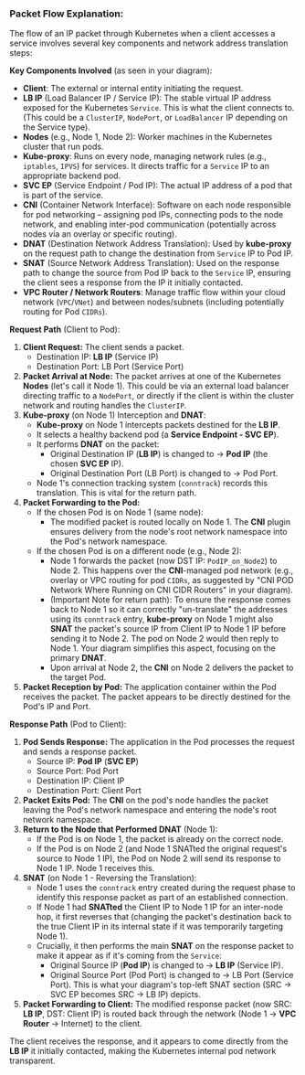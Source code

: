 ### Packet Flow Explanation:

The flow of an IP packet through Kubernetes when a client accesses a service involves several key components and network address translation steps:

**Key Components Involved** (as seen in your diagram):

* **Client**: The external or internal entity initiating the request.
* **LB IP** (Load Balancer IP / Service IP): The stable virtual IP address exposed for the Kubernetes `Service`. This is what the client connects to. (This could be a `ClusterIP`, `NodePort`, or `LoadBalancer` IP depending on the Service type).
* **Nodes** (e.g., Node 1, Node 2): Worker machines in the Kubernetes cluster that run pods.
* **Kube-proxy**: Runs on every node, managing network rules (e.g., `iptables`, `IPVS`) for services. It directs traffic for a `Service` IP to an appropriate backend pod.
* **SVC EP** (Service Endpoint / Pod IP): The actual IP address of a pod that is part of the service.
* **CNI** (Container Network Interface): Software on each node responsible for pod networking – assigning pod IPs, connecting pods to the node network, and enabling inter-pod communication (potentially across nodes via an overlay or specific routing).
* **DNAT** (Destination Network Address Translation): Used by **kube-proxy** on the request path to change the destination from `Service` IP to Pod IP.
* **SNAT** (Source Network Address Translation): Used on the response path to change the source from Pod IP back to the `Service` IP, ensuring the client sees a response from the IP it initially contacted.
* **VPC Router / Network Routers**: Manage traffic flow within your cloud network (`VPC`/`VNet`) and between nodes/subnets (including potentially routing for Pod `CIDRs`).

**Request Path** (Client to Pod):

1.  **Client Request:** The client sends a packet.
    * Destination IP: **LB IP** (Service IP)
    * Destination Port: LB Port (Service Port)
2.  **Packet Arrival at Node:** The packet arrives at one of the Kubernetes **Nodes** (let's call it Node 1). This could be via an external load balancer directing traffic to a `NodePort`, or directly if the client is within the cluster network and routing handles the `ClusterIP`.
3.  **Kube-proxy** (on Node 1) Interception and **DNAT**:
    * **Kube-proxy** on Node 1 intercepts packets destined for the **LB IP**.
    * It selects a healthy backend pod (a **Service Endpoint - SVC EP**).
    * It performs **DNAT** on the packet:
        * Original Destination IP (**LB IP**) is changed to -> **Pod IP** (the chosen **SVC EP** IP).
        * Original Destination Port (LB Port) is changed to -> Pod Port.
    * Node 1's connection tracking system (`conntrack`) records this translation. This is vital for the return path.
4.  **Packet Forwarding to the Pod:**
    * If the chosen Pod is on Node 1 (same node):
        * The modified packet is routed locally on Node 1. The **CNI** plugin ensures delivery from the node's root network namespace into the Pod's network namespace.
    * If the chosen Pod is on a different node (e.g., Node 2):
        * Node 1 forwards the packet (now DST IP: `PodIP_on_Node2`) to Node 2. This happens over the **CNI**-managed pod network (e.g., overlay or VPC routing for pod `CIDRs`, as suggested by "CNI POD Network Where Running on CNI CIDR Routers" in your diagram).
        * (Important Note for return path): To ensure the response comes back to Node 1 so it can correctly "un-translate" the addresses using its `conntrack` entry, **kube-proxy** on Node 1 might also **SNAT** the packet's source IP from Client IP to Node 1 IP before sending it to Node 2. The pod on Node 2 would then reply to Node 1. Your diagram simplifies this aspect, focusing on the primary **DNAT**.
        * Upon arrival at Node 2, the **CNI** on Node 2 delivers the packet to the target Pod.
5.  **Packet Reception by Pod:** The application container within the Pod receives the packet. The packet appears to be directly destined for the Pod's IP and Port.

**Response Path** (Pod to Client):

1.  **Pod Sends Response:** The application in the Pod processes the request and sends a response packet.
    * Source IP: **Pod IP** (**SVC EP**)
    * Source Port: Pod Port
    * Destination IP: Client IP
    * Destination Port: Client Port
2.  **Packet Exits Pod:** The **CNI** on the pod's node handles the packet leaving the Pod's network namespace and entering the node's root network namespace.
3.  **Return to the Node that Performed DNAT** (Node 1):
    * If the Pod is on Node 1, the packet is already on the correct node.
    * If the Pod is on Node 2 (and Node 1 SNATted the original request's source to Node 1 IP), the Pod on Node 2 will send its response to Node 1 IP. Node 1 receives this.
4.  **SNAT** (on Node 1 - Reversing the Translation):
    * Node 1 uses the `conntrack` entry created during the request phase to identify this response packet as part of an established connection.
    * If Node 1 had **SNATted** the Client IP to Node 1 IP for an inter-node hop, it first reverses that (changing the packet's destination back to the true Client IP in its internal state if it was temporarily targeting Node 1).
    * Crucially, it then performs the main **SNAT** on the response packet to make it appear as if it's coming from the `Service`:
        * Original Source IP (**Pod IP**) is changed to -> **LB IP** (Service IP).
        * Original Source Port (Pod Port) is changed to -> LB Port (Service Port). This is what your diagram's top-left SNAT section (SRC -> SVC EP becomes SRC -> LB IP) depicts.
5.  **Packet Forwarding to Client:** The modified response packet (now SRC: **LB IP**, DST: Client IP) is routed back through the network (Node 1 -> **VPC Router** -> Internet) to the client.

The client receives the response, and it appears to come directly from the **LB IP** it initially contacted, making the Kubernetes internal pod network transparent.